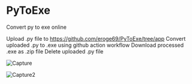 # PyToExe
Convert py to exe online 

Upload .py file to https://github.com/eroge69/PyToExe/tree/app
Convert uploaded .py to .exe using github action workflow
Download processed .exe as .zip file
Delete uploaded .py file

![Capture](https://github.com/user-attachments/assets/88973b2b-3f90-45ce-8df6-be2df3b734e0)

![Capture2](https://github.com/user-attachments/assets/4da78cbb-4398-49a2-a2ed-2e908ba78a93)
